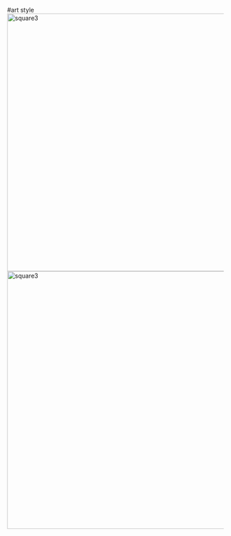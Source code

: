 #art style
<img width="600" alt="square3" src="./pics/art style 2.jpg">
<img width="600" alt="square3" src="./pics/art style.jpg">